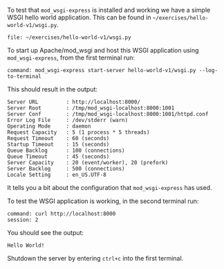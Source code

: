 To test that `mod_wsgi-express` is installed and working we have a simple WSGI hello world application. This can be found in `~/exercises/hello-world-v1/wsgi.py`.

```editor:open-file
file: ~/exercises/hello-world-v1/wsgi.py
```

To start up Apache/mod_wsgi and host this WSGI application using `mod_wsgi-express`, from the first terminal run:

```terminal:execute
command: mod_wsgi-express start-server hello-world-v1/wsgi.py --log-to-terminal
```

This should result in the output:

```
Server URL         : http://localhost:8000/
Server Root        : /tmp/mod_wsgi-localhost:8000:1001
Server Conf        : /tmp/mod_wsgi-localhost:8000:1001/httpd.conf
Error Log File     : /dev/stderr (warn)
Operating Mode     : daemon
Request Capacity   : 5 (1 process * 5 threads)
Request Timeout    : 60 (seconds)
Startup Timeout    : 15 (seconds)
Queue Backlog      : 100 (connections)
Queue Timeout      : 45 (seconds)
Server Capacity    : 20 (event/worker), 20 (prefork)
Server Backlog     : 500 (connections)
Locale Setting     : en_US.UTF-8
```

It tells you a bit about the configuration that `mod_wsgi-express` has used.

To test the WSGI application is working, in the second terminal run:

```terminal:execute
command: curl http://localhost:8000
session: 2
```

You should see the output:

```
Hello World!
```

Shutdown the server by entering `ctrl+c` into the first terminal.

```terminal:interrupt
```
